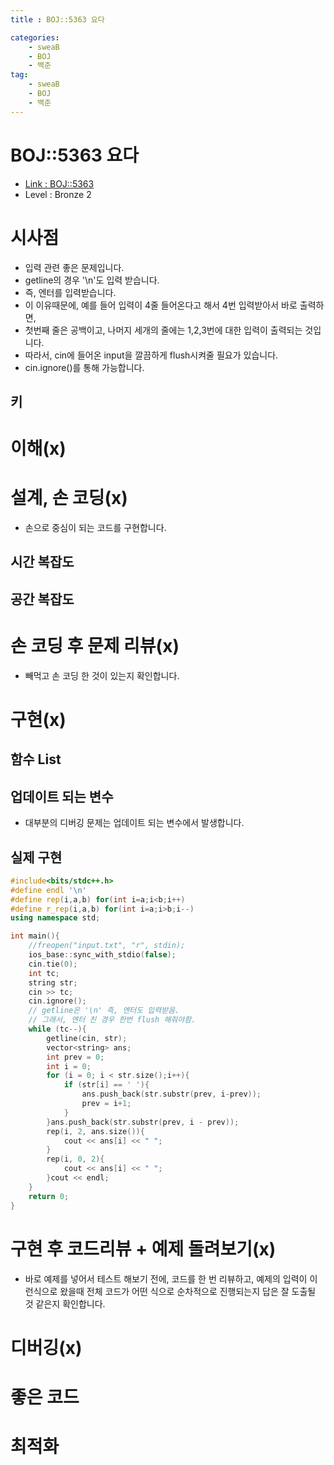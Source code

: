 ```yaml
---
title : BOJ::5363 요다

categories:
    - sweaB
    - BOJ
    - 백준
tag:
    - sweaB
    - BOJ
    - 백준
---
```

# BOJ::5363 요다
- [Link : BOJ::5363](https://www.acmicpc.net/problem/5363)
- Level : Bronze 2

# 시사점
- 입력 관련 좋은 문제입니다.
- getline의 경우 '\n'도 입력 받습니다.
- 즉, 엔터를 입력받습니다.
- 이 이유때문에, 예를 들어 입력이 4줄 들어온다고 해서 4번 입력받아서 바로 출력하면,
- 첫번째 줄은 공백이고, 나머지 세개의 줄에는 1,2,3번에 대한 입력이 출력되는 것입니다.
- 따라서, cin에 들어온 input을 깔끔하게 flush시켜줄 필요가 있습니다.
- cin.ignore()를 통해 가능합니다.

## 키

# 이해(x)

# 설계, 손 코딩(x)
- 손으로 중심이 되는 코드를 구현합니다.

## 시간 복잡도

## 공간 복잡도

# 손 코딩 후 문제 리뷰(x)
- 빼먹고 손 코딩 한 것이 있는지 확인합니다.

# 구현(x)

## 함수 List 

## 업데이트 되는 변수
- 대부분의 디버깅 문제는 업데이트 되는 변수에서 발생합니다.

## 실제 구현 

```cpp
#include<bits/stdc++.h>
#define endl '\n'
#define rep(i,a,b) for(int i=a;i<b;i++)
#define r_rep(i,a,b) for(int i=a;i>b;i--)
using namespace std;

int main(){
    //freopen("input.txt", "r", stdin);
    ios_base::sync_with_stdio(false);
    cin.tie(0);
    int tc;
    string str;
    cin >> tc;
    cin.ignore();
    // getline은 '\n' 즉, 엔터도 입력받음.
    // 그래서, 엔터 친 경우 한번 flush 해줘야함.
    while (tc--){
        getline(cin, str);
        vector<string> ans;
        int prev = 0;
        int i = 0;
        for (i = 0; i < str.size();i++){
            if (str[i] == ' '){
                ans.push_back(str.substr(prev, i-prev));
                prev = i+1;
            }
        }ans.push_back(str.substr(prev, i - prev));
        rep(i, 2, ans.size()){
            cout << ans[i] << " ";
        }
        rep(i, 0, 2){
            cout << ans[i] << " ";
        }cout << endl;
    }
    return 0;
}
```

# 구현 후 코드리뷰 + 예제 돌려보기(x)
- 바로 예제를 넣어서 테스트 해보기 전에, 코드를 한 번 리뷰하고, 예제의 입력이 이런식으로 왔을때
  전체 코드가 어떤 식으로 순차적으로 진행되는지 답은 잘 도출될 것 같은지 확인합니다.

# 디버깅(x)

# 좋은 코드

# 최적화
